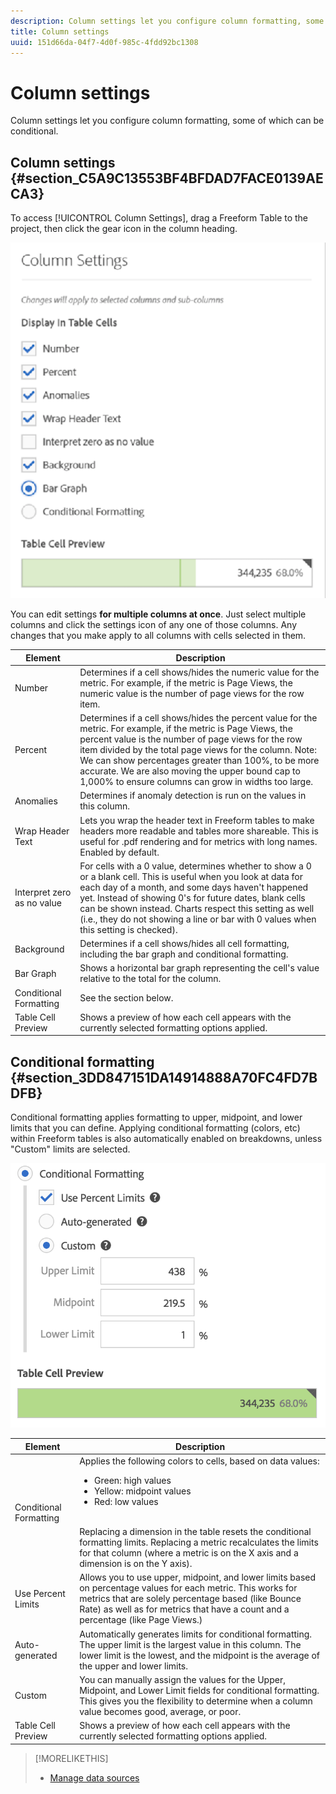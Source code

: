```yaml
---
description: Column settings let you configure column formatting, some of which can be conditional.
title: Column settings
uuid: 151d66da-04f7-4d0f-985c-4fdd92bc1308
---
```


# Column settings

Column settings let you configure column formatting, some of which can be conditional.

## Column settings {#section_C5A9C13553BF4BFDAD7FACE0139AECA3}

To access [!UICONTROL Column Settings], drag a Freeform Table to the project, then click the gear icon in the column heading.

![](assets/column_settings.png)

You can edit settings **for multiple columns at once**. Just select multiple columns and click the settings icon of any one of those columns. Any changes that you make apply to all columns with cells selected in them.

| Element | Description |
|--- |--- |
|Number|Determines if a cell shows/hides the numeric value for the metric. For example, if the metric is Page Views, the numeric value is the number of page views for the row item.|
|Percent|Determines if a cell shows/hides the percent value for the metric. For example, if the metric is Page Views, the percent value is the number of page views for the row item divided by the total page views for the column.  Note:  We can show percentages greater than 100%, to be more accurate. We are also moving the upper bound cap to 1,000% to ensure columns can grow in widths too large.|
|Anomalies|Determines if anomaly detection is run on the values in this column.|
|Wrap Header Text|Lets you wrap the header text in Freeform tables to make headers more readable and tables more shareable. This is useful for .pdf rendering and for metrics with long names. Enabled by default.|
|Interpret zero as no value|For cells with a 0 value, determines whether to show a 0 or a blank cell. This is useful when you look at data for each day of a month, and some days haven't happened yet.  Instead of showing 0's for future dates, blank cells can be shown instead. Charts respect this setting as well (i.e., they do not showing a line or bar with 0 values when this setting is checked).|
|Background|Determines if a cell shows/hides all cell formatting, including the bar graph and conditional formatting.|
|Bar Graph|Shows a horizontal bar graph representing the cell's value relative to the total for the column.|
|Conditional Formatting|See the section below.|
|Table Cell Preview|Shows a preview of how each cell appears with the currently selected formatting options applied.|


## Conditional formatting {#section_3DD847151DA14914888A70FC4FD7BDFB}

Conditional formatting applies formatting to upper, midpoint, and lower limits that you can define. Applying conditional formatting (colors, etc) within Freeform tables is also automatically enabled on breakdowns, unless "Custom" limits are selected.

![](assets/conditional-formatting.png)

| Element | Description |
|--- |--- |
|Conditional Formatting|Applies the following colors to cells, based on data values: <ul><li>Green: high values</li><li>Yellow: midpoint values</li><li>Red: low values</li></ul><br>Replacing a dimension in the table resets the conditional formatting limits. Replacing a metric recalculates the limits for that column (where a metric is on the X axis and a dimension is on the Y axis).|
|Use Percent Limits|Allows you to use upper, midpoint, and lower limits based on percentage values for each metric. This works for metrics that are solely percentage based (like Bounce Rate) as well as for metrics that have a count and a percentage (like Page Views.)|
|Auto-generated|Automatically generates limits for conditional formatting. The upper limit is the largest value in this column. The lower limit is the lowest, and the midpoint is the average of the upper and lower limits.|
|Custom|You can manually assign the values for the  Upper,  Midpoint, and  Lower Limit fields for conditional formatting. This gives you the flexibility to determine when a column value becomes good, average, or poor.|
|Table Cell Preview|Shows a preview of how each cell appears with the currently selected formatting options applied.|

>[!MORELIKETHIS]
>
>* [Manage data sources](/help/analyze/analysis-workspace/visualizations/t-sync-visualization.md)
